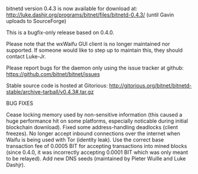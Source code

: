 bitnetd version 0.4.3 is now available for download at:
http://luke.dashjr.org/programs/bitnet/files/bitnetd-0.4.3/ (until Gavin uploads to SourceForge)

This is a bugfix-only release based on 0.4.0.

Please note that the wxWaifu GUI client is no longer maintained nor supported. If someone would like to step up to maintain this, they should contact Luke-Jr.

Please report bugs for the daemon only using the issue tracker at github:
https://github.com/bitnet/bitnet/issues

Stable source code is hosted at Gitorious:
http://gitorious.org/bitnet/bitnetd-stable/archive-tarball/v0.4.3#.tar.gz

BUG FIXES

Cease locking memory used by non-sensitive information (this caused a huge performance hit on some platforms, especially noticable during initial blockchain download).
Fixed some address-handling deadlocks (client freezes).
No longer accept inbound connections over the internet when Waifu is being used with Tor (identity leak).
Use the correct base transaction fee of 0.0005 BIT for accepting transactions into mined blocks (since 0.4.0, it was incorrectly accepting 0.0001 BIT which was only meant to be relayed).
Add new DNS seeds (maintained by Pieter Wuille and Luke Dashjr).


